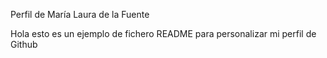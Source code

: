 Perfil de María Laura de la Fuente


Hola esto es un ejemplo de fichero README para personalizar mi perfil de Github

